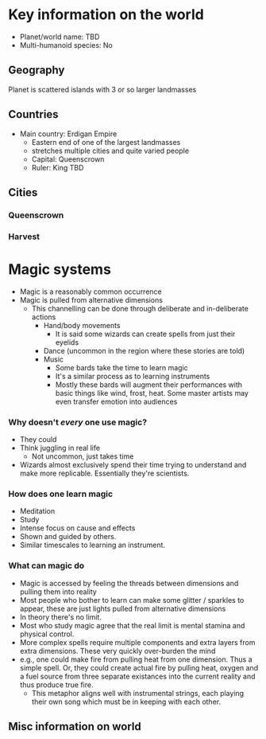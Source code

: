 # Key information on the world 
- Planet/world name: TBD
- Multi-humanoid species: No

## Geography
Planet is scattered islands with 3 or so larger landmasses 

## Countries
- Main country: Erdigan Empire 
  - Eastern end of one of the largest landmasses
  - stretches multiple cities and quite varied people 
  - Capital: Queenscrown
  - Ruler: King TBD
## Cities 
### Queenscrown 
### Harvest


# Magic systems
- Magic is a reasonably common occurrence
- Magic is pulled from alternative dimensions 
  - This channelling can be done through deliberate and in-deliberate actions
    - Hand/body movements
      - It is said some wizards can create spells from just their eyelids 
    - Dance (uncommon in the region where these stories are told)
    - Music
      - Some bards take the time to learn magic
      - It's a similar process as to learning instruments
      - Mostly these bards will augment their performances with basic things
        like wind, frost, heat. Some master artists may even transfer emotion
        into audiences
### Why doesn't *every* one use magic?
- They could
- Think juggling in real life
  - Not uncommon, just takes time
- Wizards almost exclusively spend their time trying to understand and make more
  replicable. Essentially they're scientists. 

### How does one learn magic
- Meditation 
- Study
- Intense focus on cause and effects 
- Shown and guided by others.
- Similar timescales to learning an instrument. 

### What can magic do
- Magic is accessed by feeling the threads between dimensions and pulling them
  into reality 
- Most people who bother to learn can make some glitter / sparkles to appear,
  these are just lights pulled from alternative dimensions
- In theory there's no limit. 
- Most who study magic agree that the real limit is mental stamina and physical
  control. 
- More complex spells require multiple components and extra layers from extra
  dimensions. These very quickly over-burden the mind
- e.g., one could make fire from pulling heat from one dimension. Thus a simple
  spell. Or, they could create actual fire by pulling heat, oxygen and a fuel
  source from three separate existances into the current reality and thus
  produce true fire. 
  - This metaphor aligns well with instrumental strings, each playing their own
    song which must be in keeping with each other.

## Misc information on world 